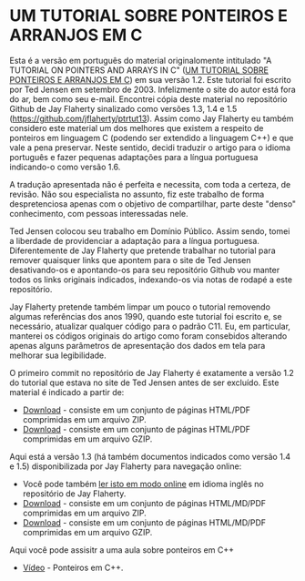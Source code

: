 # UM TUTORIAL SOBRE PONTEIROS E ARRANJOS EM C

Esta é a versão em português do material originalomente intitulado "A TUTORIAL ON POINTERS AND ARRAYS IN C" ([UM TUTORIAL SOBRE PONTEIROS E ARRANJOS EM C](https://github.com/J-AugustoManzano/ptrtut16/blob/master/pdf/pointersAM-42.pdf)) em sua versão 1.2. Este tutorial foi escrito por Ted Jensen em setembro de 2003. Infelizmente o site do autor está fora do ar, bem como seu e-mail. Encontrei cópia deste material no repositório Github de Jay Flaherty sinalizado como versões 1.3, 1.4 e 1.5 (https://github.com/jflaherty/ptrtut13). Assim como Jay Flaherty eu também considero este material um dos melhores que existem a respeito de ponteiros em linguagem C (podendo ser extendido a linguagem C++) e que vale a pena preservar. Neste sentido, decidi traduzir o artigo para o idioma português e fazer pequenas adaptações para a língua portuguesa indicando-o como versão 1.6. 

A tradução apresentada não é perfeita e necessita, com toda a certeza, de revisão. Não sou especialista no assunto, fiz este trabalho de forma despretenciosa apenas com o objetivo de compartilhar, parte deste "denso" conhecimento, com pessoas interessadas nele.

Ted Jensen colocou seu trabalho em Domínio Público. Assim sendo, tomei a liberdade de providenciar a adaptação para a língua portuguesa. Diferentemente de Jay Flaherty que pretende trabalhar no tutorial para remover quaisquer links que apontem para o site de Ted Jensen desativando-os e apontando-os para seu repositório Github vou manter todos os links originais indicados, indexando-os via notas de rodapé a este repositório.

Jay Flaherty pretende também limpar um pouco o tutorial removendo algumas referências dos anos 1990, quando este tutorial foi escrito e, se necessário, atualizar qualquer código para o padrão C11. Eu, em particular, manterei os códigos originais do artigo como foram consebidos alterando apenas alguns parâmetros de apresentação dos dados em tela para melhorar sua legibilidade.

O primeiro commit no repositório de Jay Flaherty é exatamente a versão 1.2 do tutorial que estava no site de Ted Jensen antes de ser excluído. Este material é indicado a partir de:
*   [Download](https://github.com/jflaherty/ptrtut13/archive/v1.2.zip) - consiste em um conjunto de páginas HTML/PDF comprimidas em um arquivo ZIP.
*   [Download](https://github.com/jflaherty/ptrtut13/archive/v1.2.tar.gz) - consiste em um conjunto de páginas HTML/PDF comprimidas em um arquivo GZIP.

Aqui está a versão 1.3 (há também documentos indicados como versão 1.4 e 1.5) disponibilizada por Jay Flaherty para navegação online:
*   Você pode também [ler isto em modo online](md/pointers.md) em idioma inglês no repositório de Jay Flaherty.
*   [Download](https://github.com/jflaherty/ptrtut13/archive/v1.3.zip) - consiste em um conjunto de páginas HTML/MD/PDF comprimidas em um arquivo ZIP.
*   [Download](https://github.com/jflaherty/ptrtut13/archive/v1.3.tar.gz) - consiste em um conjunto de páginas HTML/MD/PDF comprimidas em um arquivo GZIP. 

Aqui você pode assisitr a uma aula sobre ponteiros em C++
*   [Vídeo](https://youtu.be/LGT5VZrWr7s) - Ponteiros em C++. 
